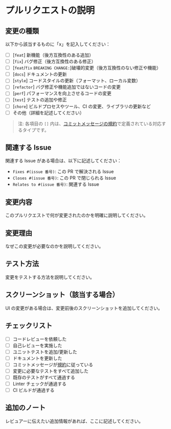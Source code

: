 # プルリクエストの説明

## 変更の種類

以下から該当するものに「x」を記入してください：

- [ ] [`feat`] 新機能（後方互換性のある追加）
- [ ] [`fix`] バグ修正（後方互換性のある修正）
- [ ] [`feat`/`fix` `BREAKING CHANGE:`]破壊的変更（後方互換性のない修正や機能）
- [ ] [`docs`] ドキュメントの更新
- [ ] [`style`] コードスタイルの更新（フォーマット、ローカル変数）
- [ ] [`refactor`] バグ修正や機能追加ではないコードの変更
- [ ] [`perf`] パフォーマンスを向上させるコードの変更
- [ ] [`test`] テストの追加や修正
- [ ] [`chore`] ビルドプロセスやツール、CI の変更、ライブラリの更新など
- [ ] その他（詳細を記述してください）

> 注: 各項目の `[]` 内は、[コミットメッセージの規約](../../docs/contributing/README.md)で定義されている対応するタイプです。

## 関連する Issue

関連する Issue がある場合は、以下に記述してください：

- `Fixes #(issue 番号)`: この PR で解決される Issue
- `Closes #(issue 番号)`: この PR で閉じられる Issue
- `Relates to #(issue 番号)`: 関連する Issue

## 変更内容

このプルリクエストで何が変更されたのかを明確に説明してください。

## 変更理由

なぜこの変更が必要なのかを説明してください。

## テスト方法

変更をテストする方法を説明してください。

## スクリーンショット（該当する場合）

UI の変更がある場合は、変更前後のスクリーンショットを追加してください。

## チェックリスト

- [ ] コードレビューを依頼した
- [ ] 自己レビューを実施した
- [ ] ユニットテストを追加/更新した
- [ ] ドキュメントを更新した
- [ ] コミットメッセージが[規約](../../docs/contributing/README.md)に従っている
- [ ] 変更に必要なテストをすべて追加した
- [ ] 既存のテストがすべて通過する
- [ ] Linter チェックが通過する
- [ ] CI ビルドが通過する

## 追加のノート

レビュアーに伝えたい追加情報があれば、ここに記述してください。
